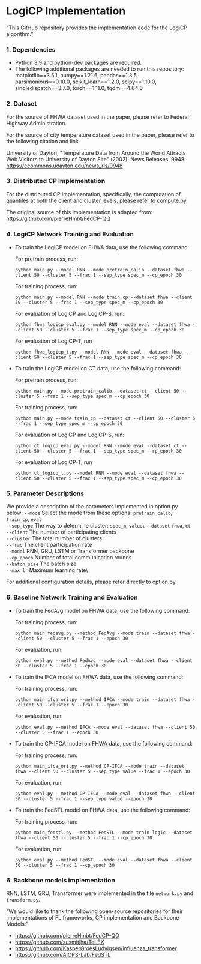 LogiCP Implementation 
===============

“This GitHub repository provides the implementation code for the LogiCP algorithm.”


### 1. Dependencies
- Python 3.9 and python-dev packages are required. 
- The following additional packages are needed to run this repository: 
matplotlib==3.5.1, numpy==1.21.6, pandas==1.3.5, parsimonious==0.10.0, scikit_learn==1.2.0, scipy==1.10.0, singledispatch==3.7.0, torch==1.11.0, tqdm==4.64.0

<!-- ### 2. Data Preprocessing 
- The script `dataset.py` included in the `data_preprocessing` folder can be run for preprocessing the FHWA dataset. The user can use the command `python dataset.py` to generate the training dataset.  -->

<!-- ### 3. Specification Inference 
- The folder telex includes the code needed for specification inference, where `scorer.py` includes STL metrics and the implementations of Equation 3 defined in the text. 
Additionally, `synth.py` includes the code for generating specifications from STL templates.  -->
### 2. Dataset 
For the source of FHWA dataset used in the paper, please refer to Federal Highway Administration. 

For the source of city temperature dataset used in the paper, please refer to the following citation and link.

University of Dayton, "Temperature Data from Around the World Attracts Web Visitors to University of Dayton Site" (2002). News
Releases. 9948.
https://ecommons.udayton.edu/news_rls/9948

### 3. Distributed CP Implementation

For the distributed CP implementation, specifically, the computation of quantiles at both the client and cluster levels, please refer to compute.py. 

The original source of this implementation is adapted from: https://github.com/pierreHmbt/FedCP-QQ

### 4. LogiCP Network Training and Evaluation 
- To train the LogiCP model on FHWA data, use the following command: 

    For pretrain process, run: 
    ```
    python main.py --model RNN --mode pretrain_calib --dataset fhwa --client 50 --cluster 5 --frac 1 --sep_type spec_m --cp_epoch 30
    ```

    For training process, run:
    ```
    python main.py --model RNN --mode train_cp --dataset fhwa --client 50 --cluster 5 --frac 1 --sep_type spec_m --cp_epoch 30
    ```

    For evaluation of LogiCP and LogiCP-S, run: 
    ```
    python fhwa_logicp_eval.py --model RNN --mode eval --dataset fhwa --client 50 --cluster 5 --frac 1 --sep_type spec_m --cp_epoch 30
    ```

    For evaluation of LogiCP-T, run 
    ```
    python fhwa_logicp_t.py --model RNN --mode eval --dataset fhwa --client 50 --cluster 5 --frac 1 --sep_type spec_m --cp_epoch 30
    ```

- To train the LogiCP model on CT data, use the following command: 

    For pretrain process, run: 
    ```
    python main.py --mode pretrain_calib --dataset ct --client 50 --cluster 5 --frac 1 --sep_type spec_m --cp_epoch 30
    ```

    For training process, run:
    ```
    python main.py --mode train_cp --dataset ct --client 50 --cluster 5 --frac 1 --sep_type spec_m --cp_epoch 30
    ```

    For evaluation of LogiCP and LogiCP-S, run: 
    ```
    python ct_logicp_eval.py --model RNN --mode eval --dataset ct --client 50 --cluster 5 --frac 1 --sep_type spec_m --cp_epoch 30
    ```

    For evaluation of LogiCP-T, run 
    ```
    python ct_logicp_t.py --model RNN --mode eval --dataset fhwa --client 50 --cluster 5 --frac 1 --sep_type spec_m --cp_epoch 30
    ```

### 5. Parameter Descriptions
We provide a description of the parameters implemented in option.py below:
`--mode` Select the mode from these options: `pretrain_calib`, `train_cp`, `eval`\
`--sep_type` The way to determine cluster: `spec_m`, `value`\ 
`--dataset` `fhwa`, `ct`\
`--client` The number of participating clients \
`--cluster` The total number of clusters \
`--frac` The client participation rate\
`--model` RNN, GRU, LSTM or Transformer backbone\
`--cp_epoch` Number of total communication rounds\
`--batch_size` The batch size\
`--max_lr` Maximum learning rate\

For additional configuration details, please refer directly to option.py.

### 6. Baseline Network Training and Evaluation 
- To train the FedAvg model on FHWA data, use the following command: 

    For training process, run:
    ```
    python main_fedavg.py --method FedAvg --mode train --dataset fhwa --client 50 --cluster 5 --frac 1 --epoch 30
    ```
    For evaluation, run: 
    ```
    python eval.py --method FedAvg --mode eval --dataset fhwa --client 50 --cluster 5 --frac 1 --epoch 30
    ```

- To train the IFCA model on FHWA data, use the following command: 

    For training process, run:
    ```
    python main_ifca_ori.py --method IFCA --mode train --dataset fhwa --client 50 --cluster 5 --frac 1 --epoch 30
    ```
    For evaluation, run: 
    ```
    python eval.py --method IFCA --mode eval --dataset fhwa --client 50 --cluster 5 --frac 1 --epoch 30
    ```

- To train the CP-IFCA model on FHWA data, use the following command: 

    For training process, run:
    ```
    python main_ifca_ori.py --method CP-IFCA --mode train --dataset fhwa --client 50 --cluster 5 --sep_type value --frac 1 --epoch 30
    ```
    For evaluation, run: 
    ```
    python eval.py --method CP-IFCA --mode eval --dataset fhwa --client 50 --cluster 5 --frac 1 --sep_type value --epoch 30
    ```

- To train the FedSTL model on FHWA data, use the following command: 

    For training process, run:
    ```
    python main_fedstl.py --method FedSTL --mode train-logic --dataset fhwa --client 50 --cluster 5 --frac 1 --cp_epoch 30
    ```

    For evaluation, run: 
    ```
    python eval.py --method FedSTL --mode eval --dataset fhwa --client 50 --cluster 5 --frac 1 --cp_epoch 30
    ```

### 6. Backbone models implementation
RNN, LSTM, GRU, Transformer were implemented in the file `network.py` and `transform.py`. 


“We would like to thank the following open-source repositories for their implementations of FL frameworks, CP implementation and Backbone Models:”

- https://github.com/pierreHmbt/FedCP-QQ
- https://github.com/susmitjha/TeLEX 
- https://github.com/KasperGroesLudvigsen/influenza_transformer 
- https://github.com/AICPS-Lab/FedSTL